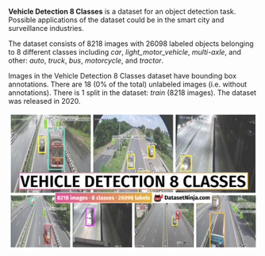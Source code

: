 **Vehicle Detection 8 Classes** is a dataset for an object detection task. Possible applications of the dataset could be in the smart city and surveillance industries. 

The dataset consists of 8218 images with 26098 labeled objects belonging to 8 different classes including *car*, *light_motor_vehicle*, *multi-axle*, and other: *auto*, *truck*, *bus*, *motorcycle*, and *tractor*.

Images in the Vehicle Detection 8 Classes dataset have bounding box annotations. There are 18 (0% of the total) unlabeled images (i.e. without annotations). There is 1 split in the dataset: *train* (8218 images). The dataset was released in 2020.

<img src="https://github.com/dataset-ninja/vehicle-detection-8-classes/raw/main/visualizations/poster.png">
